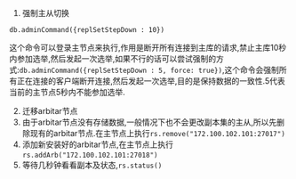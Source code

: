 1. 强制主从切换

 `db.adminCommand({replSetStepDown : 10})`

 这个命令可以登录主节点来执行,作用是断开所有连接到主库的请求,禁止主库10秒内参加选举,然后发起一次选举,如果不行的话可以尝试强制的方式:`db.adminCommand({replSetStepDown : 5, force: true})`,这个命令会强制所有正在连接的客户端断开连接,然后发起一次选举,目的是保持数据的一致性.5代表当前的主节点5秒内不能参加选举.

2. 迁移arbitar节点
  1. 由于arbitar节点没有存储数据,一般情况下也不会更改副本集的主从,所以先删除现有的arbitar节点.在主节点上执行`rs.remove("172.100.102.101:27017")`
   2. 添加新安装好的arbitar节点,在主节点上执行`rs.addArb("172.100.102.101:27018")`
  3. 等待几秒钟看看副本及状态,`rs.status()` 

